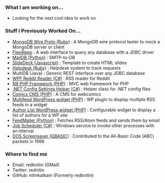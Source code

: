 ### What I am working on...

- Looking for the next cool idea to work on

### Stuff I Previously Worked On...

- [MongoDB Wire Proto (Ruby)](https://github.com/nitinkatkam/MongoWireProto) : A MongoDB wire protocol tester to mock a MongoDB server or client
- [FlexiRepo](https://github.com/nitincoded/FlexiRepo) : A web interface to query any database with a JDBC driver
- [MailDB (Python)](https://github.com/nitinkatkam/maildb) : SMTP-to-DB
- [SlideDeck (Javascript)](https://github.com/nitinkatkam/slidedeck) : Template to create HTML slides
- [Helpdesk (Ruby)](https://github.com/redknitin/Helpdesk) : Helpdesk system to track requests
- MultiDB (Java) : Generic REST interface over any JDBC database
- [WPF Reddit Reader (C#)](https://github.com/redknitin/WpfRedditReader) : RSS reader for ReddIt
- [N9 PHP Framework (PHP)](https://github.com/redknitin/n9fx) : MVC web framework for PHP
- [.NET Config Settings Helper (C#)](https://github.com/redknitin/NitinConfigSettingsHelper) : Helper class for .NET config files
- [Comics CMS (PHP)](https://github.com/redknitin/comics-cms) : A CMS for webcomics
- [Multifeed WordPress widget (PHP)](https://github.com/redknitin/knr-multifeed) : WP plugin to display multiple RSS feeds in a widget
- [Author List WordPress widget (PHP)](https://github.com/redknitin/knr-author-list-widget) : Configurable widget to display a list of authors for a WP site
- [FeedMailer (Python)](https://github.com/redknitin/feedmailer) : Fetches RSS/Atom feeds and sends them by email
- [Job Scheduler (C#)](https://github.com/redknitin/JobScheduler) : Windows service to invoke other processes with an interval
- [DOS Screensaver (QBASIC)](http://www.manmrk.net/tutorials/basic/abc/1998pack.htm) : Contributed to the All-Basic Code (ABC) packets in 1998

### Where to find me

- Email: redknitin (GMail)
- Twitter: rednitin
- GitHub: nitinkatkam (Formerly redknitin)

<!--
**nitinkatkam/nitinkatkam** is a ✨ _special_ ✨ repository because its `README.md` (this file) appears on your GitHub profile.

Here are some ideas to get you started:

- 🔭 I’m currently working on ...
- 🌱 I’m currently learning ...
- 👯 I’m looking to collaborate on ...
- 🤔 I’m looking for help with ...
- 💬 Ask me about ...
- 📫 How to reach me: ...
- 😄 Pronouns: ...
- ⚡ Fun fact: ...
- 👋 Hi there
-->
